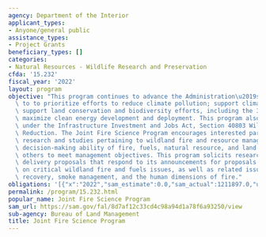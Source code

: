 ```yaml
---
agency: Department of the Interior
applicant_types:
- Anyone/general public
assistance_types:
- Project Grants
beneficiary_types: []
categories:
- Natural Resources - Wildlife Research and Preservation
cfda: '15.232'
fiscal_year: '2022'
layout: program
objective: "This program continues to advance the Administration\u2019s priorities\
  \ to to prioritize efforts to reduce climate pollution; support climate resilience;\
  \ support land conservation and biodiversity efforts, including the 30 by 30 initiative;\
  \ maximize clean energy development and deployment. This program also provides support\
  \ under the Infrastructure Investment and Jobs Act, Section 40803 Wildfire Risk\
  \ Reduction. The Joint Fire Science Program encourages interested parties to perform\
  \ research and studies pertaining to wildland fire and resource management, to enhance\
  \ decision-making ability of fire, fuels, natural resource, and land managers and\
  \ others to meet management objectives. This program solicits research and science\
  \ delivery proposals that respond to its announcements for proposals that seek information\
  \ on critical wildland fire and fuels issues, as well as related issues of post-fire\
  \ recovery, smoke management, and the human dimensions of fire."
obligations: '[{"x":"2022","sam_estimate":0.0,"sam_actual":1211897.0,"usa_spending_actual":1677054.02},{"x":"2023","sam_estimate":5675972.0,"sam_actual":0.0,"usa_spending_actual":5409514.18},{"x":"2024","sam_estimate":5000000.0,"sam_actual":0.0,"usa_spending_actual":0.0}]'
permalink: /program/15.232.html
popular_name: Joint Fire Science Program
sam_url: https://sam.gov/fal/8d7af12c33cd4c98a94d1a78f6a93250/view
sub-agency: Bureau of Land Management
title: Joint Fire Science Program
---
```

